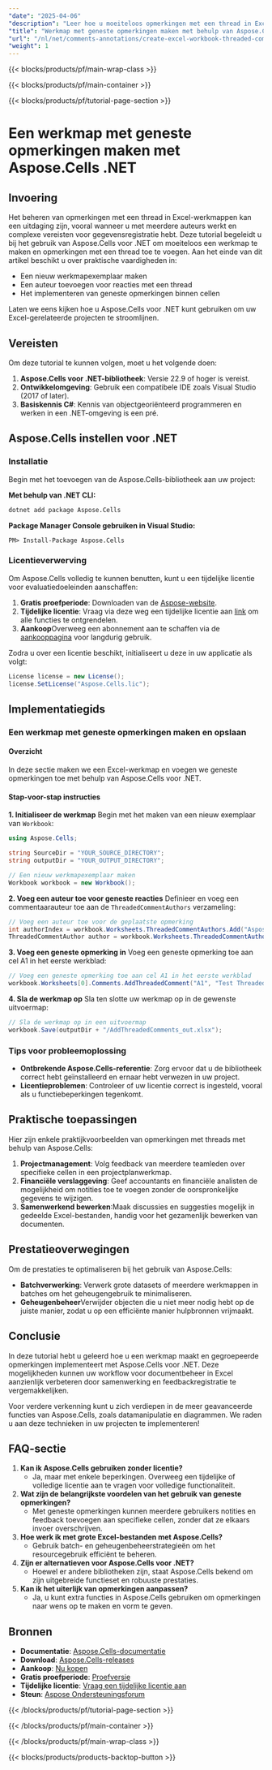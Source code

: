 ```yaml
---
"date": "2025-04-06"
"description": "Leer hoe u moeiteloos opmerkingen met een thread in Excel-werkmappen kunt maken en beheren met de Aspose.Cells .NET-bibliotheek. Perfect voor projectmanagement, financiële rapportage en samenwerking bij het bewerken."
"title": "Werkmap met geneste opmerkingen maken met behulp van Aspose.Cells .NET API"
"url": "/nl/net/comments-annotations/create-excel-workbook-threaded-comments-aspose-cells-net/"
"weight": 1
---
```


{{< blocks/products/pf/main-wrap-class >}}

{{< blocks/products/pf/main-container >}}

{{< blocks/products/pf/tutorial-page-section >}}


# Een werkmap met geneste opmerkingen maken met Aspose.Cells .NET

## Invoering

Het beheren van opmerkingen met een thread in Excel-werkmappen kan een uitdaging zijn, vooral wanneer u met meerdere auteurs werkt en complexe vereisten voor gegevensregistratie hebt. Deze tutorial begeleidt u bij het gebruik van Aspose.Cells voor .NET om moeiteloos een werkmap te maken en opmerkingen met een thread toe te voegen. Aan het einde van dit artikel beschikt u over praktische vaardigheden in:
- Een nieuw werkmapexemplaar maken
- Een auteur toevoegen voor reacties met een thread
- Het implementeren van geneste opmerkingen binnen cellen

Laten we eens kijken hoe u Aspose.Cells voor .NET kunt gebruiken om uw Excel-gerelateerde projecten te stroomlijnen.

## Vereisten

Om deze tutorial te kunnen volgen, moet u het volgende doen:
1. **Aspose.Cells voor .NET-bibliotheek**: Versie 22.9 of hoger is vereist.
2. **Ontwikkelomgeving**: Gebruik een compatibele IDE zoals Visual Studio (2017 of later).
3. **Basiskennis C#**: Kennis van objectgeoriënteerd programmeren en werken in een .NET-omgeving is een pré.

## Aspose.Cells instellen voor .NET

### Installatie

Begin met het toevoegen van de Aspose.Cells-bibliotheek aan uw project:

**Met behulp van .NET CLI:**
```bash
dotnet add package Aspose.Cells
```

**Package Manager Console gebruiken in Visual Studio:**
```plaintext
PM> Install-Package Aspose.Cells
```

### Licentieverwerving

Om Aspose.Cells volledig te kunnen benutten, kunt u een tijdelijke licentie voor evaluatiedoeleinden aanschaffen:
1. **Gratis proefperiode**: Downloaden van de [Aspose-website](https://releases.aspose.com/cells/net/).
2. **Tijdelijke licentie**: Vraag via deze weg een tijdelijke licentie aan [link](https://purchase.aspose.com/temporary-license/) om alle functies te ontgrendelen.
3. **Aankoop**Overweeg een abonnement aan te schaffen via de [aankooppagina](https://purchase.aspose.com/buy) voor langdurig gebruik.

Zodra u over een licentie beschikt, initialiseert u deze in uw applicatie als volgt:
```csharp
License license = new License();
license.SetLicense("Aspose.Cells.lic");
```

## Implementatiegids

### Een werkmap met geneste opmerkingen maken en opslaan

#### Overzicht
In deze sectie maken we een Excel-werkmap en voegen we geneste opmerkingen toe met behulp van Aspose.Cells voor .NET.

#### Stap-voor-stap instructies
**1. Initialiseer de werkmap**
Begin met het maken van een nieuw exemplaar van `Workbook`:
```csharp
using Aspose.Cells;

string SourceDir = "YOUR_SOURCE_DIRECTORY";
string outputDir = "YOUR_OUTPUT_DIRECTORY";

// Een nieuw werkmapexemplaar maken
Workbook workbook = new Workbook();
```

**2. Voeg een auteur toe voor geneste reacties**
Definieer en voeg een commentaarauteur toe aan de `ThreadedCommentAuthors` verzameling:
```csharp
// Voeg een auteur toe voor de geplaatste opmerking
int authorIndex = workbook.Worksheets.ThreadedCommentAuthors.Add("Aspose Test", "", "");
ThreadedCommentAuthor author = workbook.Worksheets.ThreadedCommentAuthors[authorIndex];
```

**3. Voeg een geneste opmerking in**
Voeg een geneste opmerking toe aan cel A1 in het eerste werkblad:
```csharp
// Voeg een geneste opmerking toe aan cel A1 in het eerste werkblad
workbook.Worksheets[0].Comments.AddThreadedComment("A1", "Test Threaded Comment", author);
```

**4. Sla de werkmap op**
Sla ten slotte uw werkmap op in de gewenste uitvoermap:
```csharp
// Sla de werkmap op in een uitvoermap
workbook.Save(outputDir + "/AddThreadedComments_out.xlsx");
```

### Tips voor probleemoplossing
- **Ontbrekende Aspose.Cells-referentie**: Zorg ervoor dat u de bibliotheek correct hebt geïnstalleerd en ernaar hebt verwezen in uw project.
- **Licentieproblemen**: Controleer of uw licentie correct is ingesteld, vooral als u functiebeperkingen tegenkomt.

## Praktische toepassingen

Hier zijn enkele praktijkvoorbeelden van opmerkingen met threads met behulp van Aspose.Cells:
1. **Projectmanagement**: Volg feedback van meerdere teamleden over specifieke cellen in een projectplanwerkmap.
2. **Financiële verslaggeving**: Geef accountants en financiële analisten de mogelijkheid om notities toe te voegen zonder de oorspronkelijke gegevens te wijzigen.
3. **Samenwerkend bewerken**:Maak discussies en suggesties mogelijk in gedeelde Excel-bestanden, handig voor het gezamenlijk bewerken van documenten.

## Prestatieoverwegingen

Om de prestaties te optimaliseren bij het gebruik van Aspose.Cells:
- **Batchverwerking**: Verwerk grote datasets of meerdere werkmappen in batches om het geheugengebruik te minimaliseren.
- **Geheugenbeheer**Verwijder objecten die u niet meer nodig hebt op de juiste manier, zodat u op een efficiënte manier hulpbronnen vrijmaakt.

## Conclusie

In deze tutorial hebt u geleerd hoe u een werkmap maakt en gegroepeerde opmerkingen implementeert met Aspose.Cells voor .NET. Deze mogelijkheden kunnen uw workflow voor documentbeheer in Excel aanzienlijk verbeteren door samenwerking en feedbackregistratie te vergemakkelijken.

Voor verdere verkenning kunt u zich verdiepen in de meer geavanceerde functies van Aspose.Cells, zoals datamanipulatie en diagrammen. We raden u aan deze technieken in uw projecten te implementeren!

## FAQ-sectie

1. **Kan ik Aspose.Cells gebruiken zonder licentie?**
   - Ja, maar met enkele beperkingen. Overweeg een tijdelijke of volledige licentie aan te vragen voor volledige functionaliteit.
2. **Wat zijn de belangrijkste voordelen van het gebruik van geneste opmerkingen?**
   - Met geneste opmerkingen kunnen meerdere gebruikers notities en feedback toevoegen aan specifieke cellen, zonder dat ze elkaars invoer overschrijven.
3. **Hoe werk ik met grote Excel-bestanden met Aspose.Cells?**
   - Gebruik batch- en geheugenbeheerstrategieën om het resourcegebruik efficiënt te beheren.
4. **Zijn er alternatieven voor Aspose.Cells voor .NET?**
   - Hoewel er andere bibliotheken zijn, staat Aspose.Cells bekend om zijn uitgebreide functieset en robuuste prestaties.
5. **Kan ik het uiterlijk van opmerkingen aanpassen?**
   - Ja, u kunt extra functies in Aspose.Cells gebruiken om opmerkingen naar wens op te maken en vorm te geven.

## Bronnen
- **Documentatie**: [Aspose.Cells-documentatie](https://reference.aspose.com/cells/net/)
- **Download**: [Aspose.Cells-releases](https://releases.aspose.com/cells/net/)
- **Aankoop**: [Nu kopen](https://purchase.aspose.com/buy)
- **Gratis proefperiode**: [Proefversie](https://releases.aspose.com/cells/net/)
- **Tijdelijke licentie**: [Vraag een tijdelijke licentie aan](https://purchase.aspose.com/temporary-license/)
- **Steun**: [Aspose Ondersteuningsforum](https://forum.aspose.com/c/cells/9)


{{< /blocks/products/pf/tutorial-page-section >}}

{{< /blocks/products/pf/main-container >}}

{{< /blocks/products/pf/main-wrap-class >}}

{{< blocks/products/products-backtop-button >}}